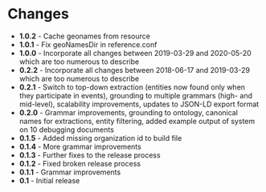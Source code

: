 # Changes
+ **1.0.2** - Cache geonames from resource
+ **1.0.1** - Fix geoNamesDir in reference.conf
+ **1.0.0** - Incorporate all changes between 2019-03-29 and 2020-05-20 which are too numerous to describe
+ **0.2.2** - Incorporate all changes between 2018-06-17 and 2019-03-29 which are too numerous to describe
+ **0.2.1** - Switch to top-down extraction (entities now found only when they participate in events), grounding
to multiple grammars (high- and mid-level), scalability improvements, updates to JSON-LD export format
+ **0.2.0** - Grammar improvements, grounding to ontology, canonical names for extractions, 
entity filtering, added example output of system on 10 debugging documents
+ **0.1.5** - Added missing organization id to build file
+ **0.1.4** - More grammar improvements
+ **0.1.3** - Further fixes to the release process
+ **0.1.2** - Fixed broken release process
+ **0.1.1** - Grammar improvements
+ **0.1**   - Initial release
